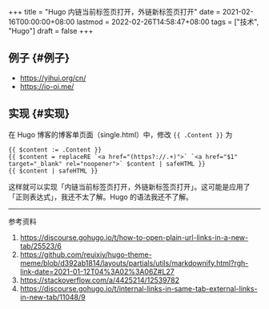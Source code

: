 +++
title = "Hugo 内链当前标签页打开，外链新标签页打开"
date = 2021-02-16T00:00:00+08:00
lastmod = 2022-02-26T14:58:47+08:00
tags = ["技术", "Hugo"]
draft = false
+++

## 例子 {#例子}

-   <https://yihui.org/cn/>
-   <https://io-oi.me/>


## 实现 {#实现}

在 Hugo 博客的博客单页面（single.html）中，修改 `{{ .Content }}` 为

```text
{{ $content := .Content }}
{{ $content = replaceRE `<a href="(https?://.+)">` `<a href="$1" target="_blank" rel="noopener">` $content | safeHTML }}
{{ $content | safeHTML }}
```

这样就可以实现「内链当前标签页打开，外链新标签页打开」。这可能是应用了「正则表达式」，我还不太了解。Hugo 的语法我还不了解。

---
参考资料

1.  <https://discourse.gohugo.io/t/how-to-open-plain-url-links-in-a-new-tab/25523/6>
2.  <https://github.com/reuixiy/hugo-theme-meme/blob/d392ab1814/layouts/partials/utils/markdownify.html?rgh-link-date=2021-01-12T04%3A02%3A06Z#L27>
3.  <https://stackoverflow.com/a/4425214/12539782>
4.  <https://discourse.gohugo.io/t/internal-links-in-same-tab-external-links-in-new-tab/11048/9>